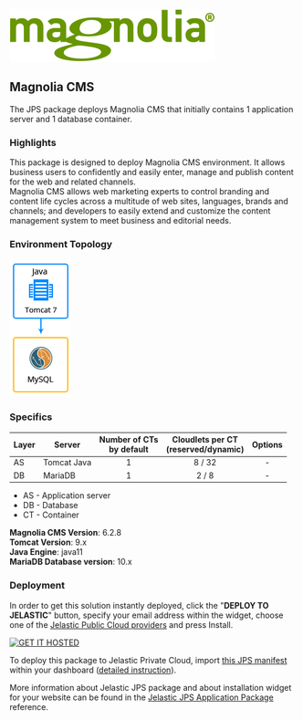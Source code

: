 [![Magnolia CMS](images/magnolia_logo.png)](../../../magnolia-cms)

## Magnolia CMS

The JPS package deploys Magnolia CMS that initially contains 1 application server and 1 database container. 

### Highlights
This package is designed to deploy Magnolia CMS environment. It allows business users to confidently and easily enter, manage and publish content for the web and related channels.<br />
Magnolia CMS allows web marketing experts to control branding and content life cycles across a multitude of web sites, languages, brands and channels; and developers to easily extend and customize the content management system to meet business and editorial needs.

### Environment Topology

![magnolia-cms-environment-topology](images/magnolia-cms-environment-topology.png)

### Specifics

Layer                |     Server    | Number of CTs <br/> by default | Cloudlets per CT <br/> (reserved/dynamic) | Options
-------------------- | --------------| :----------------------------: | :---------------------------------------: | :-----:
AS                   | Tomcat Java 	 |       1                        |           8 / 32                          | -
DB                   |    MariaDB    |       1                        |           2 / 8                           | -

* AS - Application server 
* DB - Database 
* CT - Container

**Magnolia CMS Version**: 6.2.8<br/>
**Tomcat Version**: 9.x<br/>
**Java Engine**: java11<br/>
**MariaDB Database version**: 10.x

### Deployment

In order to get this solution instantly deployed, click the "**DEPLOY TO JELASTIC**" button, specify your email address within the widget, choose one of the [Jelastic Public Cloud providers](https://jelastic.cloud) and press Install.

[![GET IT HOSTED](https://raw.githubusercontent.com/jelastic-jps/jpswiki/master/images/getithosted.png)](https://jelastic.com/install-application/?manifest=https%3A%2F%2Fgithub.com%2Fjelastic-jps%2Fmagnolia-cms%2Fraw%2Fmaster%2Fmanifest.jps)

To deploy this package to Jelastic Private Cloud, import [this JPS manifest](../../raw/master/manifest.jps) within your dashboard ([detailed instruction](https://docs.jelastic.com/environment-export-import#import)).

More information about Jelastic JPS package and about installation widget for your website can be found in the [Jelastic JPS Application Package](https://github.com/jelastic-jps/jpswiki/wiki/Jelastic-JPS-Application-Package) reference.

